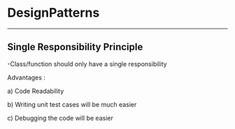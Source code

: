 # DesignPatterns

-----------------------------------------
Single Responsibility Principle
-----------------------------------------

-Class/function should only have a single responsibility

Advantages : 

a) Code Readability

b) Writing unit test cases will be much easier

c) Debugging the code will be easier

